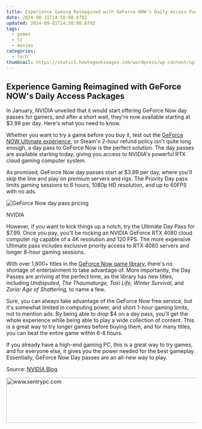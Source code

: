 ```yaml
---
title: Experience Gaming Reimagined with GeForce NOW's Daily Access Packages
date: 2024-08-31T14:58:08.679Z
updated: 2024-09-01T14:58:08.679Z
tags:
  - games
  - tv
  - movies
categories:
  - tech
thumbnail: https://static1.howtogeekimages.com/wordpress/wp-content/uploads/2022/08/NVIDIA-GeForce-Now-logo-at-CES-2023.jpg
---
```


## Experience Gaming Reimagined with GeForce NOW's Daily Access Packages

In January, NVIDIA unveiled that it would start offering GeForce Now day passes for gamers, and after a short wait, they're now available starting at $3.99 per day. Here's what you need to know.

 Whether you want to try a game before you buy it, test out the [GeForce NOW Ultimate experience](https://instagram-video-recordings.techidaily.com/new-instagram-showcase-video-reversal-techniques-for-2024/), or Steam's 2-hour refund policy isn't quite long enough, a day pass to GeForce Now is the perfect solution. The day passes are available starting today, giving you access to NVIDIA's powerful RTX cloud gaming computer system.

 As promised, GeForce Now day passes start at $3.99 per day, where you'll skip the line and play on premium servers and rigs. The Priority Day pass limits gaming sessions to 6 hours, 1080p HD resolution, and up to 60FPS with no ads.

![GeForce Now day pass pricing](https://static1.howtogeekimages.com/wordpress/wp-content/uploads/2024/03/geforce-now-day-pass.jpg) 

NVIDIA

 However, if you want to kick things up a notch, try the Ultimate Day Pass for $7.99\. Once you pay, you'll be rocking an NVIDIA GeForce RTX 4080 cloud computer rig capable of a 4K resolution and 120 FPS. The more expensive Ultimate pass includes exclusive priority access to RTX 4080 servers and longer 8-hour gaming sessions.

 With over 1,800+ titles in the [GeForce Now game library](https://www.nvidia.com/en-us/geforce-now/games/), there's no shortage of entertainment to take advantage of. More importantly, the Day Passes are arriving at the perfect time, as the library has new titles, including _Undisputed_, _The Thaumaturge, Taxi Life, Winter Survival,_ and _Zoria: Age of Shattering,_ to name a few. 

 Sure, you can always take advantage of the GeForce Now free service, but it's somewhat limited in computing power, and short 1-hour gaming limits, not to mention ads. By being able to drop $4 on a day pass, you'll get the whole experience while being able to play a wide collection of content. This is a great way to try longer games before buying them, and for many titles, you can beat the entire game within 6-8 hours.

 If you already have a high-end gaming PC, this is a great way to try games, and for everyone else, it gives you the power needed for the best gameplay. Essentially, GeForce Now Day passes are an all-new way to play.

 Source: [NVIDIA Blog](https://blogs.nvidia.com/blog/geforce-now-thursday-day-pass-cygames/)

<ins class="adsbygoogle"
     style="display:block"
     data-ad-format="autorelaxed"
     data-ad-client="ca-pub-7571918770474297"
     data-ad-slot="1223367746"></ins>



<ins class="adsbygoogle"
     style="display:block"
     data-ad-client="ca-pub-7571918770474297"
     data-ad-slot="8358498916"
     data-ad-format="auto"
     data-full-width-responsive="true"></ins>



<!-- affiliate ads begin -->
<a href="https://sentrypc.7eer.net/c/5597632/398457/3022" target="_top" id="398457"><img src="//a.impactradius-go.com/display-ad/3022-398457" border="0" alt="www.sentrypc.com" width="980" height="120"/></a><img height="0" width="0" src="https://sentrypc.7eer.net/i/5597632/398457/3022" style="position:absolute;visibility:hidden;" border="0" />
<!-- affiliate ads end -->